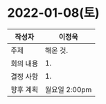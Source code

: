# 2022-01-08(토)

| 작성자 | 이정욱 |
| --- | --- |
| 주제 | 해온 것. |
| 회의 내용 | 1. |
| 결정 사항 | 1.   |
| 향후 계획 | 월요일 2:00pm |